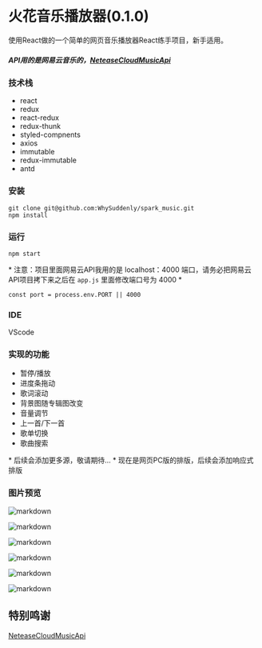 # 火花音乐播放器(0.1.0)

使用React做的一个简单的网页音乐播放器React练手项目，新手适用。
##### API用的是网易云音乐的，[NeteaseCloudMusicApi](https://github.com/Binaryify/NeteaseCloudMusicApi)

### 技术栈
- react
- redux
- react-redux
- redux-thunk
- styled-compnents
- axios
- immutable
- redux-immutable
- antd

### 安装
	git clone git@github.com:WhySuddenly/spark_music.git
	npm install

### 运行
	npm start

\* 注意：项目里面网易云API我用的是 localhost：4000 端口，请务必把网易云API项目拷下来之后在 `app.js` 里面修改端口号为 4000 \*

	const port = process.env.PORT || 4000

### IDE
VScode

### 实现的功能
- 暂停/播放
- 进度条拖动
- 歌词滚动
- 背景图随专辑图改变
- 音量调节
- 上一首/下一首
- 歌单切换
- 歌曲搜索

\* 后续会添加更多源，敬请期待... 
\* 现在是网页PC版的排版，后续会添加响应式排版

### 图片预览

![markdown](https://raw.githubusercontent.com/WhySuddenly/source/master/images/cover.png "首页")

![markdown](https://raw.githubusercontent.com/WhySuddenly/source/master/images/search.gif "搜索")

![markdown](https://raw.githubusercontent.com/WhySuddenly/source/master/images/play.gif "播放/暂停")

![markdown](https://raw.githubusercontent.com/WhySuddenly/source/master/images/Progress-bar.gif "进度条")

![markdown](https://raw.githubusercontent.com/WhySuddenly/source/master/images/song-sheet.gif "歌单")

![markdown](https://raw.githubusercontent.com/WhySuddenly/source/master/images/Lyric.gif "歌词滚动")


## 特别鸣谢
[NeteaseCloudMusicApi](https://github.com/Binaryify/NeteaseCloudMusicApi)

